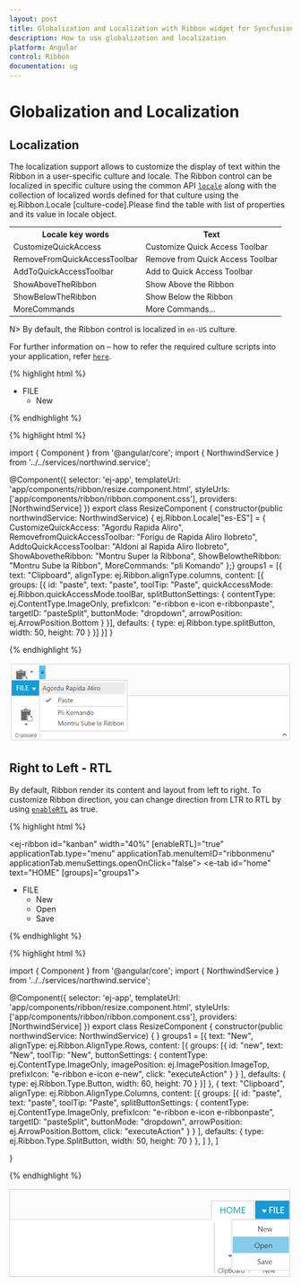 ```yaml
---
layout: post
title: Globalization and Localization with Ribbon widget for Syncfusion Essential JS
description: How to use globalization and localization 
platform: Angular
control: Ribbon
documentation: ug
---
```

# Globalization and Localization

## Localization

The localization support allows to customize the display of text within the Ribbon in a user-specific culture and locale. The Ribbon control can be localized in specific culture using the common API [`locale`](http://help.syncfusion.com/api/js/ejribbon#members:locale) along with the collection of localized words defined for that culture using the ej.Ribbon.Locale [culture-code].Please find the table with list of properties and its value in locale object.

<table>
<tr>
<th>
Locale key words </th><th>
Text</th></tr>
<tr>
<td>
CustomizeQuickAccess</td><td>
Customize Quick Access Toolbar</td></tr>
<tr>
<td>
RemoveFromQuickAccessToolbar</td><td>
Remove from Quick Access Toolbar</td></tr>
<tr>
<td>
AddToQuickAccessToolbar</td><td>
Add to Quick Access Toolbar</td></tr>
<tr>
<td>
ShowAboveTheRibbon</td><td>
Show Above the Ribbon</td></tr>
<tr>
<td>
ShowBelowTheRibbon</td><td>
Show Below the Ribbon</td></tr>
<tr>
<td>
MoreCommands</td><td>
More Commands...</td></tr>
</table>

N> By default, the Ribbon control is localized in `en-US` culture.

For further information on – how to refer the required culture scripts into your application, refer [`here`](http://help.syncfusion.com/js/localization).

{% highlight html %}

<ej-ribbon id="resize" width="600" locale="es-ES" showQAT="true" applicationTab.type="menu" applicationTab.menuItemID="ribbonmenu" applicationTab.menuSettings.openOnClick="false">
     <e-tabs>
         <e-tab id="home" text="HOME" [groups]="groups1">
         </e-tab>
     </e-tabs>
</ej-ribbon>
<ul id="ribbonmenu">
    <li>
        <a>FILE</a>
        <ul>
            <li><a>New</a></li>
        </ul>
    </li>
</ul>
   
{% endhighlight %}

{% highlight html %}

import { Component } from '@angular/core';
import { NorthwindService } from '../../services/northwind.service';

@Component({
    selector: 'ej-app',
    templateUrl: 'app/components/ribbon/resize.component.html',
    styleUrls: ['app/components/ribbon/ribbon.component.css'],
    providers: [NorthwindService]
})
export class ResizeComponent {
    constructor(public northwindService: NorthwindService) {
    ej.Ribbon.Locale["es-ES"] = {
        CustomizeQuickAccess: "Agordu Rapida Aliro",
        RemovefromQuickAccessToolbar: "Forigu de Rapida Aliro Ilobreto",
        AddtoQuickAccessToolbar: "Aldoni al Rapida Aliro Ilobreto",
        ShowAbovetheRibbon: "Montru Super la Ribbona",
        ShowBelowtheRibbon: "Montru Sube la Ribbon",
        MoreCommands: "pli Komando"
    };}
    groups1 = [{
        text: "Clipboard",
        alignType: ej.Ribbon.alignType.columns,
        content: [{
            groups: [{
                id: "paste",
                text: "paste",
                toolTip: "Paste",
                quickAccessMode: ej.Ribbon.quickAccessMode.toolBar,
                splitButtonSettings: {
                    contentType: ej.ContentType.ImageOnly,
                    prefixIcon: "e-ribbon e-icon e-ribbonpaste",
                    targetID: "pasteSplit",
                    buttonMode: "dropdown",
                    arrowPosition: ej.ArrowPosition.Bottom
                }
            }],
            defaults: {
                type: ej.Ribbon.type.splitButton,
                width: 50,
                height: 70
            }
        }]
    }]
}
   
{% endhighlight %}

![](Globalizationandlocalization_images/Globalizationandlocalization._img1.png)

## Right to Left - RTL

By default, Ribbon render its content and layout from left to right. To customize Ribbon direction, you can change direction from LTR to RTL by using [`enableRTL`](http://help.syncfusion.com/api/js/ejribbon#members:enablertl) as true.

{% highlight html %}

<ej-ribbon id="kanban" width="40%" [enableRTL]="true" applicationTab.type="menu" applicationTab.menuItemID="ribbonmenu" applicationTab.menuSettings.openOnClick="false">
     <e-tabs>
        <e-tab id="home" text="HOME" [groups]="groups1">
        </e-tab>
       </e-tabs>
</ej-ribbon>
<ul id="ribbonmenu">
     <li>
        <a>FILE</a>
        <ul>
            <li><a>New</a></li>
            <li><a>Open</a></li>
            <li><a>Save</a></li>
        </ul>
     </li>
</ul>

{% endhighlight %}

{% highlight html %}

import { Component } from '@angular/core';
import { NorthwindService } from '../../services/northwind.service';

@Component({
    selector: 'ej-app',
    templateUrl: 'app/components/ribbon/resize.component.html',
    styleUrls: ['app/components/ribbon/ribbon.component.css'],
    providers: [NorthwindService]
})
export class ResizeComponent {
    constructor(public northwindService: NorthwindService) {
    }
    groups1 = [{
        text: "New", alignType: ej.Ribbon.AlignType.Rows, content: [{
            groups: [{
                id: "new",
                text: "New",
                toolTip: "New",
                buttonSettings: {
                    contentType: ej.ContentType.ImageOnly,
                    imagePosition: ej.ImagePosition.ImageTop,
                    prefixIcon: "e-ribbon e-icon e-new",
                    click: "executeAction"
                }
            }
            ],
            defaults: {
                type: ej.Ribbon.Type.Button,
                width: 60,
                height: 70
            }
        }]
    },
        {
            text: "Clipboard", alignType: ej.Ribbon.AlignType.Columns, content: [{
                groups: [{
                    id: "paste",
                    text: "paste",
                    toolTip: "Paste",
                    splitButtonSettings: {
                        contentType: ej.ContentType.ImageOnly,
                        prefixIcon: "e-ribbon e-icon e-ribbonpaste",
                        targetID: "pasteSplit",
                        buttonMode: "dropdown",
                        arrowPosition: ej.ArrowPosition.Bottom,
                        click: "executeAction"
                    }
                }
                ],
                defaults: {
                    type: ej.Ribbon.Type.SplitButton,
                    width: 50,
                    height: 70
                }
            },
            ]
        },
    ]
		
}

{% endhighlight %}

![](Globalizationandlocalization_images/Globalizationandlocalization._img2.png)


